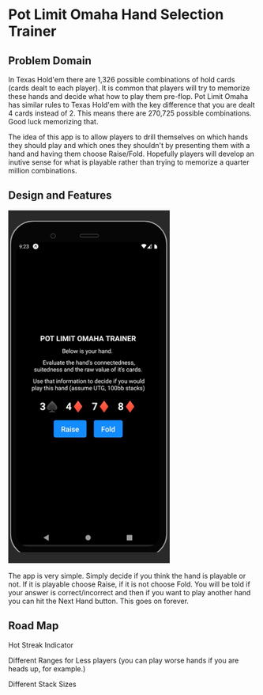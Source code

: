 # Pot Limit Omaha Hand Selection Trainer

## Problem Domain

In Texas Hold'em there are 1,326 possible combinations of hold cards (cards dealt to each player). It is common that players will try to memorize these hands and decide what how to play them pre-flop. Pot Limit Omaha has similar rules to Texas Hold'em with the key difference that you are dealt 4 cards instead of 2. This means there are 270,725 possible combinations. Good luck memorizing that.

The idea of this app is to allow players to drill themselves on which hands they should play and which ones they shouldn't by presenting them with a hand and having them choose Raise/Fold. Hopefully players will develop an inutive sense for what is playable rather than trying to memorize a quarter million combinations.

## Design and Features

![Omaha Trainer](./assets/App.png)

The app is very simple. Simply decide if you think the hand is playable or not. If it is playable choose Raise, if it is not choose Fold. You will be told if your answer is correct/incorrect and then if you want to play another hand you can hit the Next Hand button. This goes on forever.

## Road Map

Hot Streak Indicator

Different Ranges for Less players (you can play worse hands if you are heads up, for example.)

Different Stack Sizes